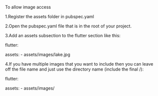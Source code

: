 To allow image access

1.Register the assets folder in pubspec.yaml

2.Open the pubspec.yaml file that is in the root of your project.

3.Add an assets subsection to the flutter section like this:

flutter:

  assets:
    - assets/images/lake.jpg
    
4.If you have multiple images that you want to include then you can leave off the file name and just use the directory name (include the final /):

flutter:

   assets:
     - assets/images/



